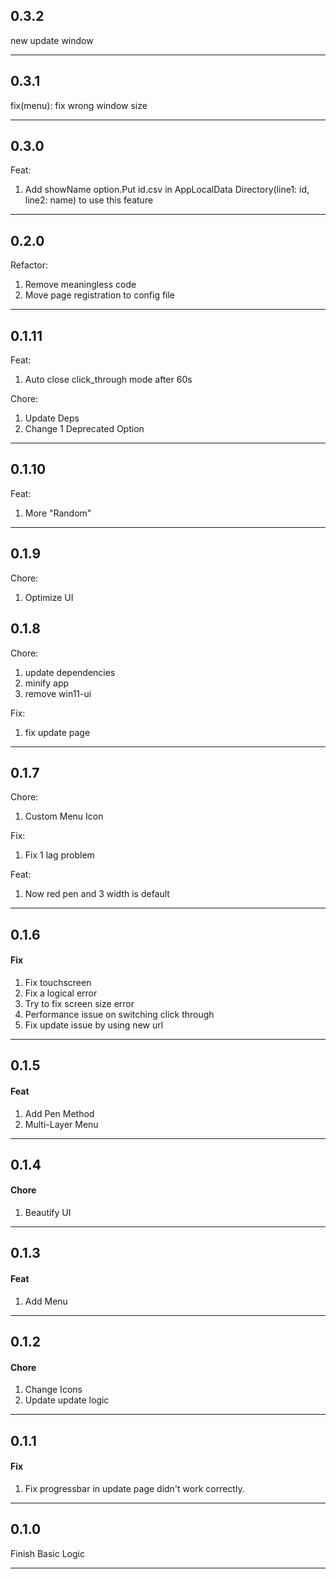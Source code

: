 ## 0.3.2

new update window

---

## 0.3.1

fix(menu): fix wrong window size

---

## 0.3.0

Feat:
1. Add showName option.Put id.csv in AppLocalData Directory(line1: id, line2: name) to use this feature

---

## 0.2.0

Refactor:
1. Remove meaningless code
2. Move page registration to config file

---

## 0.1.11

Feat:
1. Auto close click_through mode after 60s

Chore:
1. Update Deps
2. Change 1 Deprecated Option

---

## 0.1.10

Feat:
1. More "Random"

---

## 0.1.9

Chore:
1. Optimize UI

## 0.1.8

Chore:
1. update dependencies
2. minify app
3. remove win11-ui

Fix:
1. fix update page

---

## 0.1.7

Chore:
1. Custom Menu Icon

Fix:
1. Fix 1 lag problem

Feat:
1. Now red pen and 3 width is default

---

## 0.1.6

#### Fix
1. Fix touchscreen
2. Fix a logical error
3. Try to fix screen size error
4. Performance issue on switching click through
5. Fix update issue by using new url

---

## 0.1.5

#### Feat
1. Add Pen Method
2. Multi-Layer Menu

---

## 0.1.4

#### Chore
1. Beautify UI

---

## 0.1.3

#### Feat
1. Add Menu

---

## 0.1.2

#### Chore
1. Change Icons
2. Update update logic

---

## 0.1.1

#### Fix
1. Fix progressbar in update page didn't work correctly.

---

## 0.1.0

Finish Basic Logic

---